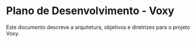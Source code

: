 # Plano de Desenvolvimento - Voxy

Este documento descreve a arquitetura, objetivos e diretrizes para o projeto Voxy.
